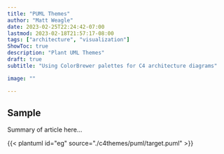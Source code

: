 ```yaml
---
title: "PUML Themes"
author: "Matt Weagle"
date: 2023-02-25T22:24:42-07:00
lastmod: 2023-02-18T21:57:17-08:00
tags: ["architecture", "visualization"]
ShowToc: true
description: "Plant UML Themes"
draft: true
subtitle: "Using ColorBrewer palettes for C4 architecture diagrams"

image: ""

---
```


## Sample

Summary of article here...

{{< plantuml id="eg" source="./c4themes/puml/target.puml" >}}

